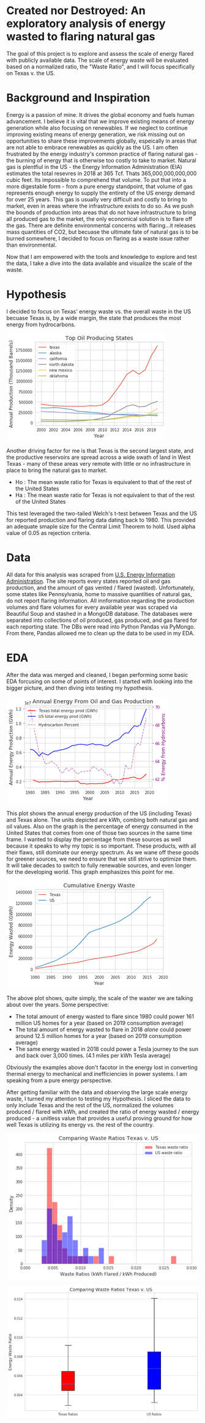 # Created nor Destroyed: An exploratory analysis of energy wasted to flaring natural gas

The goal of this project is to explore and assess the scale of energy flared with publicly available data.  The scale of energy waste will be evaluated based on a normalized ratio, the "Waste Ratio", and I will focus specifically on Texas v. the US.  

# Background and Inspiration

Energy is a passion of mine. It drives the global economy and fuels human advancement. I believe it is vital that we improve existing means of energy generation while also focusing on renewables. If we neglect to continue improving existing means of energy generation, we risk missing out on opportunities to share these improvements globally, espeically in areas that are not able to embrace renewables as quickly as the US.  I am often frustrated by the energy industry's common practice of flaring natural gas - the burning of energy that is otherwise too costly to take to market. Natural gas is plentfiul in the US - the Energy Information Administration (EIA) estimates the total resevres in 2018 at 365 Tcf. Thats 365,000,000,000,000 cubic feet. Its impossible to comprehend that volume. To put that into a more digestable form - from a pure energy standpoint, that volume of gas represents enough energy to supply the entirety of the US energy demand for over 25 years. This gas is usually very difficult and costly to bring to market, even in areas where the infrastructure exists to do so. As we push the bounds of production into areas that do not have infrastructure to bring all produced gas to the market, the only economical solution is to flare off the gas. There are definite environmental concerns with flaring...it releases mass quantities of CO2, but becuase the ultimate fate of natural gas is to be burned somewhere, I decided to focus on flaring as a waste issue rather than environmental. 


Now that I am empowered with the tools and knowledge to explore and test the data, I take a  dive into the data available and visualize the scale of the waste. 

# Hypothesis
I decided to focus on Texas' energy waste vs. the overall waste in the US becuase Texas is, by a wide margin, the state that produces the most energy from hydrocarbons. 

![topstatespic](/plots/top_states.png)


Another driving factor for me is that Texas is the second largest state, and the productive reservoirs are spread across a wide swath of land in West Texas - many of these areas very remote with little or no infrastructure in place to bring the natural gas to market. 
  * Ho : The mean waste ratio for Texas is equivalent to that of the rest of the United States
  * Ha : The mean waste ratio for Texas is not equivalent to that of the rest of the United States
  
This test leveraged the two-tailed Welch's t-test between Texas and the US for reported production and flaring data dating back to 1980. This provided an adequate smaple size for the Central Limit Theorem to hold. Used alpha value of 0.05 as rejection criteria.

# Data

All data for this analysis was scraped from [U.S. Energy Information Administration](https://www.eia.gov/). The site reports every states reported oil and gas production, and the amount of gas vented / flared (wasted). Unfortunately, some states like Pennsylvania, home to massive quantities of natural gas, do not report flaring information. All innformation regarding the production volumes and flare volumes for every available year was scraped via Beautiful Soup and stashed in a MongoDB database. The databases were separated into collections of oil produced, gas produced, and gas flared for each reporting state. The DBs were read into Python Pandas via PyMongo. From there, Pandas allowed me to clean up the data to be used in my EDA. 

# EDA

After the data was merged and cleaned, I began performing some basic EDA forcusing on some of points of interest. I started with looking into the bigger picture, and then diving into testing my hypothesis. 

![total energy](/plots/tot_energy_produced.png)
 
 This plot shows the annual energy production of the US (including Texas) and Texas alone. The units depicted are kWh, combing both natural gas and oil values. Also on the graph is the percentage of energy consumed in the United States that comes from one of those two sources in the same time frame. I wanted to display the percentage from these sources as well because it speaks to why my topic is so important. These products, with all their flaws, still dominate our energy spectrum. As we wane off these goods for greener sources, we need to ensure that we still strive to optimize them. It will take decades to switch to fully renewable sources, and even longer for the developing world. This graph emphasizes this point for me.  
 
![cum_energy_waste](/plots/cum_waste.png)

The above plot shows, quite simply, the scale of the waster we are talking about over the years. Some perspective: 
  * The total amount of energy wasted to flare since 1980 could power 161 million US homes for a year (based on 2019 consumption average) 
  * The total amount of energy wasted to flare in 2018 *alone* could power around 12.5 million homes for a year (based on 2019 consumption average)
  * The same energy wasted in 2018 could power a Tesla journey to the sun and back over 3,000 times. (4.1 miles per kWh Tesla average)

Obviously the examples above don't facotor in the energy lost in converting thermal energy to mechanical and inefficiencies in power systems. I am speaking from a pure energy perspective. 

After getting familiar with the data and observing the large scale energy waste, I turned my attention to testing my Hypothesis. I sliced the data to only include Texas and the rest of the US, normalized the volumes produced / flared with kWh, and created the ratio of energy wasted / energy produced - a unitless value that provides a useful proving ground for how well Texas is utilizing its energy vs. the rest of the country. 

![texas_us_hist](/plots/TX_US_hist.png)


![texas_us_box](/plots/TX_US_box.png)


